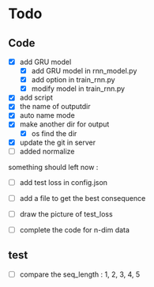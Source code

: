 # Todo
## Code
- [x] add GRU model
    - [x] add GRU model in rnn_model.py
    - [x] add option in train_rnn.py
    - [x] modify model in train_rnn.py
- [x] add script
- [x] the name of  outputdir
- [x] auto name mode
- [x] make another dir for output
    - [x] os find the dir
- [x] update the git in server
- [ ] added normalize

something should left now : 
- [ ] add test loss in config.json
- [ ] add a file to get the best consequence
- [ ] draw the picture of test_loss
- [ ] complete the code for n-dim data


## test
- [ ] compare the seq_length : 1, 2, 3, 4, 5